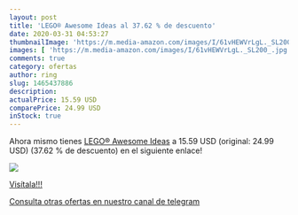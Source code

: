 ```yaml
---
layout: post
title: 'LEGO® Awesome Ideas al 37.62 % de descuento'
date: 2020-03-31 04:53:27
thumbnailImage: 'https://m.media-amazon.com/images/I/61vHEWVrLgL._SL200_.jpg'
images: [ 'https://m.media-amazon.com/images/I/61vHEWVrLgL._SL200_.jpg' ]
comments: true
category: ofertas
author: ring
slug: 1465437886
description:
actualPrice: 15.59 USD
comparePrice: 24.99 USD
inStock: true
---
```


Ahora mismo tienes [LEGO® Awesome Ideas](https://www.amazon.com/dp/1465437886/?tag=redken08-20) a 15.59 USD (original: 24.99 USD) (37.62 %  de descuento) en el siguiente enlace!

[![](https://m.media-amazon.com/images/I/61vHEWVrLgL._SL200_.jpg)](https://www.amazon.com/dp/1465437886/?tag=redken08-20)

[Visítala!!!](https://www.amazon.com/dp/1465437886/?tag=redken08-20)

[Consulta otras ofertas en nuestro canal de telegram](https://t.me/s/ofertas25)
